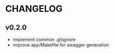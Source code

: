 # CHANGELOG

## v0.2.0

- implement common .gitignore
- improve app/Makefile for swagger generation
